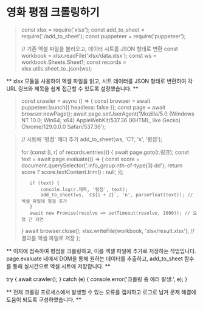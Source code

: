 # 영화 평점 크롤링하기

> const xlsx = require('xlsx');
> const add_to_sheet = require('./add_to_sheet');
> const puppeteer = require('puppeteer');
>
> // 기존 엑셀 파일을 불러오고, 데이터 시트를 JSON 형태로 변환
>  const workbook = xlsx.readFile('xlsx/data.xlsx');
> const ws = workbook.Sheets.Sheet1;
> const records = xlsx.utils.sheet_to_json(ws);

** xlsx 모듈을 사용하여 엑셀 파일을 읽고, 시트 데이터를 JSON 형태로 변환하여 각 URL 링크와 제목을 쉽게 접근할 수 있도록 설정했습니다. **

> const crawler = async () => {
>    const browser = await puppeteer.launch({ headless: false });
>    const page = await browser.newPage();
>    await page.setUserAgent('Mozilla/5.0 (Windows NT 10.0; Win64; x64) AppleWebKit/537.36 (KHTML, like Gecko) Chrome/129.0.0.0 Safari/537.36');

>    // 시트에 '평점' 헤더 추가
>    add_to_sheet(ws, 'C1', 's', '평점');
>
>    for (const [i, r] of records.entries()) {
>        await page.goto(r.링크);
>        const text = await page.evaluate(() => {
>            const score = document.querySelector('.info_group:nth-of-type(3) dd');
>            return score ? score.textContent.trim() : null;
>        });
>
>        if (text) {
>            console.log(r.제목, '평점', text);
>            add_to_sheet(ws, `C${i + 2}`, 'n', parseFloat(text)); // 엑셀 파일에 평점 추가
>        }
>        await new Promise(resolve => setTimeout(resolve, 1000)); // 요청 간 지연
>    }
>    await browser.close();
>    xlsx.writeFile(workbook, 'xlsx/result.xlsx'); // 결과를 엑셀 파일로 저장
> };


 ** 이지에 접속하여 평점을 크롤링하고, 이를 엑셀 파일에 추가로 저장하는 작업입니다. page.evaluate 내에서 DOM을 통해 원하는 데이터를 추출하고, add_to_sheet 함수를 통해 실시간으로 엑셀 시트에 저장합니다. **


 try {
    await crawler();
} catch (e) {
    console.error('크롤링 중 에러 발생:', e);
}


** 전체 크롤링 프로세스에서 발생할 수 있는 오류를 캡처하고 로그로 남겨 문제 해결에 도움이 되도록 구성하였습니다. **
